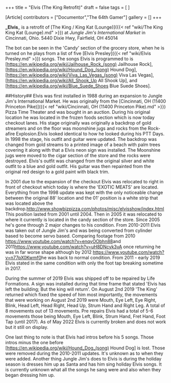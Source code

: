 +++
title = "Elvis (The King Retrofit)"
draft = false
tags = [ ]

[Article]
contributors = ["Documentor","The 64th Gamer"]
gallery = []
+++

**_Elvis**_ is a retrofit of [The King / King Kat (Lounge)]({{< ref "wiki/The King  King Kat (Lounge).md" >}}) at _Jungle Jim's International Market_ in Cincinnati, Ohio. 5440 Dixie Hwy, Fairfield, OH 45014

The bot can be seen in the 'Candy' section of the grocery store, when he is turned on he plays from a list of five [Elvis Presley]({{< ref "wiki/Elvis Presley.md" >}}) songs. The songs Elvis is programmed to is [https://en.wikipedia.org/wiki/Jailhouse_Rock_(song) Jailhouse Rock], [https://en.wikipedia.org/wiki/Hound_Dog_(song) Hound Dog], [https://en.wikipedia.org/wiki/Viva_Las_Vegas_(song) Viva Las Vegas], [https://en.wikipedia.org/wiki/All_Shook_Up All Shook Up], and [https://en.wikipedia.org/wiki/Blue_Suede_Shoes Blue Suede Shoes]. 

##History##
Elvis was first installed in 1988 during an expansion to Jungle Jim's International Market. He was originally from the [Cincinnati, OH (11400 Princeton Pike)]({{< ref "wiki/Cincinnati, OH (11400 Princeton Pike).md" >}}) Pizza Time Theater and was bought in an auction. During his original location he was located in the frozen foods section which is now today checkout lanes. His stage originally was originally a backdrop of gold streamers and on the floor was moonshine jugs and rocks from the Rock-afire Explosion.Elvis looked identical to how he looked during his PTT Days. In 1998 the stage, his outfit and guitar were updated. The backdrop was changed from gold streams to a printed image of a beach with palm trees covering it along with that a Elvis neon sign was installed. The Moonshine jugs were moved to the cigar section of the store and the rocks were destroyed. Elvis's outfit was changed from the original silver and white outfit to a blue and gold outfit. His guitar was then repainted from the original red design to a gold paint with black trim.

In 2001 due to the expansion of the checkout Elvis was relocated to right in front of checkout which today is where the 'EXOTIC MEATS' are located. Everything from the 1998 update was kept with the only noticeable change between the original 88' location and the 01' position is a white strip that was located above the backdrop.<ref>http://www.showbizpizza.com/photos/misc/elvisshow/index.html</ref> This position lasted from 2001 until 2004. Then in 2005 it was relocated to where it currently is located in the candy section of the store. Since 2005 he's gone through 2 major changes to his condition. From 2010-2011 Elvis was taken out of Jungle Jim's and was being converted from cylinder based to become servo based. Comparing footage from 2010 <ref>https://www.youtube.com/watch?v=enqyOObhn88</ref>and 2011<ref>https://www.youtube.com/watch?v=uH8DNcyk3vA</ref> once returning he was in far worse shape although by 2012 <ref>https://www.youtube.com/watch?v=n77pX0Kwmf0</ref>he was back to normal condition. From 2011 - early 2019 Elvis stated in the same condition with only the foot tap breaking sometime in 2017. 

During the summer of 2019 Elvis was shipped off to be repaired by Life Formations. A sign was installed during that time frame that stated 'Elvis has left the building; But the king will return'. On August 2nd 2019 'The King' returned which fixed the speed of him most importantly, the movements that were working on August 2nd 2019 were Mouth, Eye Left, Eye Right, Blink, Head Left, Head Right, Head Up, Strum Hand and Right Leg. A total of 8 movements out of 13 movements. Pre repairs Elvis had a total of 5-6 movements those being Mouth, Eye Left, Blink, Strum Hand, Fret Hand, Foot Tap (until 2017). As of May 2022 Elvis is currently broken and does not work but it still on display.

One last thing to note is that Elvis had intros before his 5 songs. Those intros minus the one before [https://en.wikipedia.org/wiki/Hound_Dog_(song) Hound Dog] is lost. Those were removed during the 2010-2011 updates. It's unknown as to when they were added. Another thing Jungle Jim's does to Elvis is during the holiday season is dresses him up as Santa and has him sing holiday Elvis songs. It is currently unknown what all the songs he sang were and also when they began dressing him up.